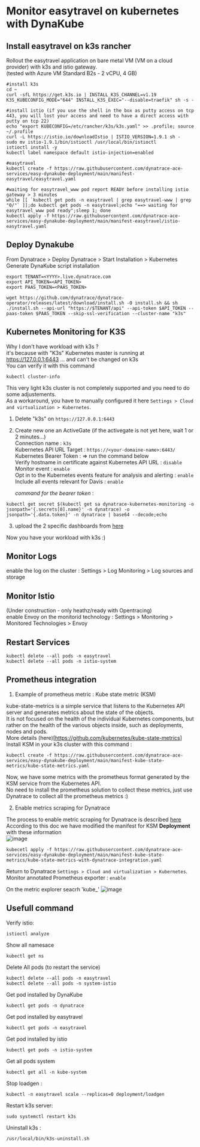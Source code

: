 # Monitor easytravel on kubernetes with DynaKube

## Install easytravel on k3s rancher
Rollout the easytravel application on bare metal VM (VM on a cloud provider) with k3s and istio gateway.  
(tested with Azure VM Standard B2s - 2 vCPU, 4 GB)  

    #install k3s
    cd ~
    curl -sfL https://get.k3s.io | INSTALL_K3S_CHANNEL=v1.19 K3S_KUBECONFIG_MODE="644" INSTALL_K3S_EXEC="--disable=traefik" sh -s -

    #install istio (if you use the shell in the box as putty access on tcp 443, you will lost your access and need to have a direct access with putty on tcp 22)
    echo "export KUBECONFIG=/etc/rancher/k3s/k3s.yaml" >> .profile; source ~/.profile
    curl -L https://istio.io/downloadIstio | ISTIO_VERSION=1.9.1 sh -
    sudo mv istio-1.9.1/bin/istioctl /usr/local/bin/istioctl
    istioctl install -y
    kubectl label namespace default istio-injection=enabled

    #easytravel
    kubectl create -f https://raw.githubusercontent.com/dynatrace-ace-services/easy-dynakube-deployment/main/manifest-easytravel/easytravel.yaml

    #waiting for easytravel_www pod report READY before installing istio gateway > 3 minutes
    while [[ `kubectl get pods -n easytravel | grep easytravel-www | grep "0/"` ]];do kubectl get pods -n easytravel;echo "==> waiting for easytravel_www pod ready";sleep 1; done
    kubectl apply -f https://raw.githubusercontent.com/dynatrace-ace-services/easy-dynakube-deployment/main/manifest-easytravel/istio-easytravel.yaml


## Deploy Dynakube

From Dynatrace > Deploy Dynatrace > Start Installation > Kubernetes
Generate DynaKube script installation 

    export TENANT=<YYYY>.live.dynatrace.com
    export API_TOKEN=<API_TOKEN>
    export PAAS_TOKEN=<PAAS_TOKEN>
    
    wget https://github.com/dynatrace/dynatrace-operator/releases/latest/download/install.sh -O install.sh && sh ./install.sh --api-url "https://$TENANT/api" --api-token $API_TOKEN --paas-token $PAAS_TOKEN --skip-ssl-verification --cluster-name "k3s"


## Kubernetes Monitoring for K3S

Why I don't have workload with k3s ?  
it's because with "K3s" Kubernetes master is running at https://127.0.0.1:6443 ... and can't be changed on k3s   
You can verify it with this command    
    
    kubectl cluster-info 

This very light k3s cluster is not completely supported and you need to do some adjustements.    
As a workaround, you have to manually configured it here `Settings > Cloud and virtualization > Kubernetes`. 

   1) Delete "k3s" on `https://127.0.0.1:6443`
   2) Create new one an ActiveGate  (if the activegate is not yet here, wait 1 or 2 minutes...)   
        Connection name : `k3s`   
        Kubernetes API URL Target : `https://<your-domaine-name>:6443/`   
        Kubernetes Bearer Token : => run the command below  
        Verify hostname in certificate against Kubernetes API URL : `disable`  
        Monitor event : `enable`  
        Opt in to the Kubernetes events feature for analysis and alerting : `enable`  
        Include all events relevant for Davis : `enable`  
        
       *command for the bearer token* :  
       
    kubectl get secret $(kubectl get sa dynatrace-kubernetes-monitoring -o jsonpath='{.secrets[0].name}' -n dynatrace) -o jsonpath='{.data.token}' -n dynatrace | base64 --decode;echo
    
   3) upload the 2 specific dashboards from [here](/dashboard-monitoring-k3s)  

Now you have your workload with k3s :)

## Monitor Logs

   enable the log on the cluster : Settings > Log Monitoring > Log sources and storage 

## Monitor Istio
   
   (Under construction - only heathz/ready with Opentracing)  
   enable Envoy on the monitorid technology : Settings > Monitoring > Monitored Technologies > Envoy

## Restart Services 

    kubectl delete --all pods -n easytravel
    kubectl delete --all pods -n istio-system

## Prometheus integration

  1) Example of prometheus metric : Kube state metric (KSM)   
 
kube-state-metrics is a simple service that listens to the Kubernetes API server and generates metrics about the state of the objects.    
It is not focused on the health of the individual Kubernetes components, but rather on the health of the various objects inside, such as deployments, nodes and pods.   
More details (here)[https://github.com/kubernetes/kube-state-metrics]  
Install KSM in your k3s cluster with this command :   

    kubectl create -f https://raw.githubusercontent.com/dynatrace-ace-services/easy-dynakube-deployment/main/manifest-kube-state-metrics/kube-state-metrics.yaml  

Now, we have some metrics with the prometheus format generated by the KSM service from the Kubernetes API.    
No need to install the prometheus solution to collect these metrics, just use Dynatrace to collect all the prometheus metrics :)  

  2) Enable metrics scraping for Dynatrace  

The process to enable metric scraping for Dynatrace is described [here](https://www.dynatrace.com/support/help/shortlink/monitor-prometheus-metrics#enable-metrics-scraping-required)  
According to this doc we have modified the manifest for KSM **Deployment** with these information   
![image](https://user-images.githubusercontent.com/40337213/145271037-41097192-6143-47f7-a8d7-43fcef53488b.png)


    kubecetl apply -f https://raw.githubusercontent.com/dynatrace-ace-services/easy-dynakube-deployment/main/manifest-kube-state-metrics/kube-state-metrics-with-dynatrace-integration.yaml  

   Return to Dynatrace  `Settings > Cloud and virtualization > Kubernetes`. 
        Monitor annotated Prometheus exporter : `enable`  
        
   On the metric explorer seacrh 'kube_'
   ![image](https://user-images.githubusercontent.com/40337213/145270856-e741523b-fc47-430d-b257-526648052241.png)


## Usefull command
Verify istio:

    istioctl analyze
    
Show all namesace

    kubectl get ns
    
Delete All pods (to restart the service)

    kubectl delete --all pods -n easytravel
    kubectl delete --all pods -n system-istio
    
Get pod installed by DynaKube

    kubectl get pods -n dynatrace

Get pod installed by easytravel

    kubectl get pods -n easytravel

Get pod installed by istio

    kubectl get pods -n istio-system

Get all pods system

    kubectl get all -n kube-system
    
Stop loadgen : 

    kubectl -n easytravel scale --replicas=0 deployment/loadgen
 
Restart k3s server:

    sudo systemctl restart k3s
    
Uninstall k3s :

    /usr/local/bin/k3s-uninstall.sh

